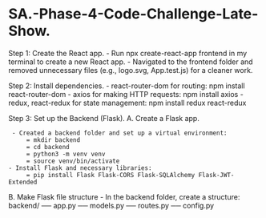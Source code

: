 # SA.-Phase-4-Code-Challenge-Late-Show. 
Step 1: Create the React app.
    - Run npx create-react-app frontend in my terminal to create a new React app.
    - Navigated to the frontend folder and removed unnecessary files (e.g., logo.svg, App.test.js) for a cleaner work.

Step 2: Install dependencies.
    - react-router-dom for routing: npm install react-router-dom
    - axios for making HTTP requests: npm install axios
    - redux, react-redux for state management: npm install redux react-redux


Step 3: Set up the Backend (Flask).
 A. Create a Flask app. 

     - Created a backend folder and set up a virtual environment:
         = mkdir backend
         = cd backend
         = python3 -m venv venv
         = source venv/bin/activate
    - Install Flask and necessary libraries:
         = pip install Flask Flask-CORS Flask-SQLAlchemy Flask-JWT-Extended

 B. Make Flask file structure
     - In the backend folder, create a structure:
        backend/
          ── app.py
          ── models.py
          ── routes.py
          ── config.py
